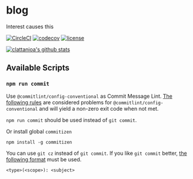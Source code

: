 # blog
Interest causes this

[![CircleCI](https://circleci.com/gh/clattanoia/blog.svg?style=svg)](https://app.circleci.com/pipelines/github/clattanoia)
[![codecov](https://codecov.io/gh/clattanoia/blog/branch/main/graph/badge.svg?token=U7Epgl4FE6)](https://codecov.io/gh/clattanoia/blog)
[![license](https://img.shields.io/npm/l/express.svg)](https://opensource.org/licenses/MIT)

[![clattanioa's github stats](https://github-readme-stats.vercel.app/api?username=clattanioa)](https://github.com/anuraghazra/github-readme-stats)


## Available Scripts
### `npm run commit`

Use `@commitlint/config-conventional` as Commit Message Lint. [The following rules](https://github.com/conventional-changelog/commitlint/tree/master/%40commitlint/config-conventional#problems) are considered problems for `@commitlint/config-conventional` and will yield a non-zero exit code when not met.

`npm run commit` should be used instead of `git commit`.

Or install global `commitizen`
```
npm install -g commitizen
```
You can use `git cz` instead of `git commit`.
If you like `git commit` better, [the following format](https://www.ruanyifeng.com/blog/2016/01/commit_message_change_log.html) must be used.
```
<type>(<scope>): <subject>
```